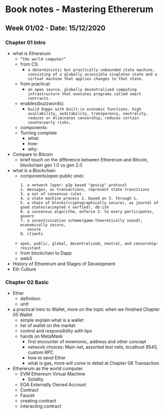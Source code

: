 # Book notes - Mastering Ethererum

## Week 01/02 - Date: 15/12/2020

### Chapter 01 Intro

- what is Ethererum
  - `“the world computer”`
  - from CS:
    - `a deterministic but practically unbounded state machine, consisting of a globally accessible singleton state and a virtual machine that applies changes to that state.`
  - from practical:
    - `an open source, globally decentralized computing infrastructure that executes programs called smart contracts.`
  - enables(buzzwords):
    - `build Dapps with built-in economic functions. high availability, auditability, transparency, neutrality, reduces or eliminates censorship, reduces certain counterparty risks.`
  - components:
  - Turning complete
    - what:
    - how:
    - why:
- Compare to Bitcoin
  - brief touch on the difference between Ethererum and Bitcoin, blockchain gen 1.0 vs gen
    2.0
- what is a Blockchain
  - components(open public one):
    ```
    1. a network layer: p2p based "gossip" protocol
    2. messages, as transactions, represent state transitions
    3. a set of consensus rules
    4. a state machine process 2. based on 3. through 1.
    5. a chain of blocks(cryptographically secure), as journal of good states(accepted n verfied), db-ish
    6. a consensus algorithm, enforce 3. to every participates, govern
    7. a incentivization scheme(game-theoretically sound), economically secure,
       secure
    8. clients
    ```
  - `open, public, global, decentralized, neutral, and censorship-resistant`
  - from blockchain to Dapp
  - web3
- History of Ethererum and Stages of Development
- Eth Culture

### Chapter 02 Basic

- Ether
  - definition:
  - unit:
- a practical intro to Wallet, more on the topic when we finished Chapter 05 Wallet
  - simple explain what is a wallet
  - list of wallet on the market
  - control and responsibility with tips
  - hands on MetaMask
    - first encounter of mnemonic, address and other concept
    - network choices: Main net, assorted test nets, localhost 8545, custom RPC
    - how to send Ether
    - what is gas, more will come in detail at Chapter 06 Transaction
- Ethererum as the world computer
  - EVM Ethereum Virtual Machine
    - Solidity
  - EOA Externally Owned Account
  - Contract
  - Faucet
  - creating contract
  - interacting contract
